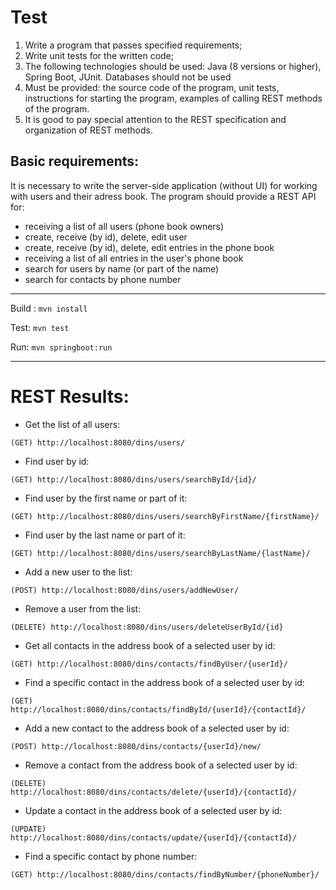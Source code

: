 # Test
1. Write a program that passes specified requirements;
2. Write unit tests for the written code;
3. The following technologies should be used: Java (8 versions or higher), Spring Boot, JUnit. Databases should not be used
4. Must be provided: the source code of the program, unit tests, instructions for starting the program, examples of calling REST methods of the program.
5. It is good to pay special attention to the REST specification and organization of REST methods.
 
## Basic requirements:
It is necessary to write the server-side application (without UI) for working with users and their adress book.
The program should provide a REST API for:
* receiving a list of all users (phone book owners)
* create, receive (by id), delete, edit user
* create, receive (by id), delete, edit entries in the phone book
* receiving a list of all entries in the user's phone book
* search for users by name (or part of the name)
* search for contacts by phone number

--------------------------------------------------


Build :   `mvn install`

Test: `mvn test`

Run: `mvn springboot:run`


---------------------



# REST Results:
* Get the list of all users: 

`(GET) http://localhost:8080/dins/users/`

* Find user by id:

`(GET) http://localhost:8080/dins/users/searchById/{id}/`

* Find user by the first name or part of it:

`(GET) http://localhost:8080/dins/users/searchByFirstName/{firstName}/`

* Find user by the last name or part of it:

`(GET) http://localhost:8080/dins/users/searchByLastName/{lastName}/`

* Add a new user to the list:

`(POST) http://localhost:8080/dins/users/addNewUser/`

* Remove a user from the list:

`(DELETE) http://localhost:8080/dins/users/deleteUserById/{id}`

* Get all contacts in the address book of a selected user by id:

`(GET) http://localhost:8080/dins/contacts/findByUser/{userId}/`

* Find a specific contact in the address book of a selected user by id:

`(GET) http://localhost:8080/dins/contacts/findById/{userId}/{contactId}/`

* Add a new contact to the address book of a selected user by id:

`(POST) http://localhost:8080/dins/contacts/{userId}/new/`

* Remove a contact from the address book of a selected user by id:

`(DELETE) http://localhost:8080/dins/contacts/delete/{userId}/{contactId}/`

* Update a contact in the address book of a selected user by id:

`(UPDATE) http://localhost:8080/dins/contacts/update/{userId}/{contactId}/`

* Find a specific contact by phone number:

`(GET) http://localhost:8080/dins/contacts/findByNumber/{phoneNumber}/`

